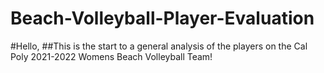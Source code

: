 # Beach-Volleyball-Player-Evaluation
#Hello, 
##This is the start to a general analysis of the players on the Cal Poly 2021-2022 Womens Beach Volleyball Team!